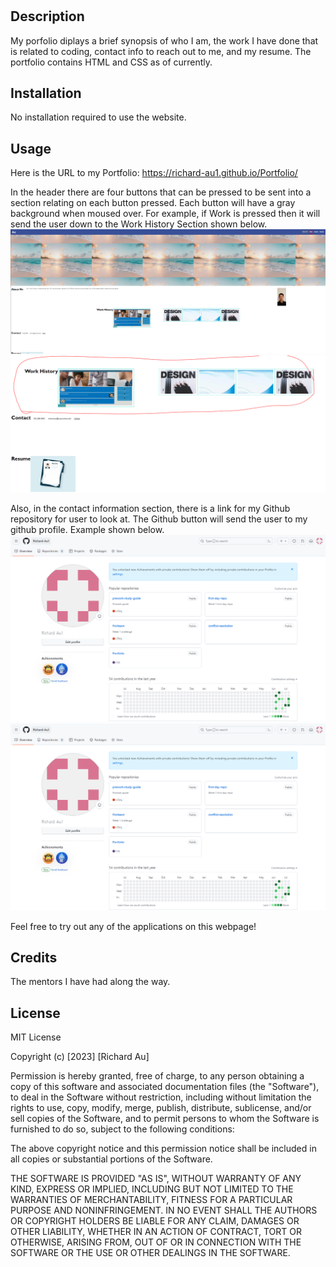 # <Horiseon Homepage>

## Description

My porfolio diplays a brief synopsis of who I am, the work I have done that is related to coding, contact info to reach out to me, and my resume. The portfolio contains HTML and CSS as of currently.

## Installation

No installation required to use the website.

## Usage

Here is the URL to my Portfolio: https://richard-au1.github.io/Portfolio/

In the header there are four buttons that can be pressed to be sent into a section relating on each button pressed. Each button will have a gray background when moused over. For example, if Work is pressed then it will send the user down to the Work History Section shown below. 
![(image.png)](<assets/images/Header button example.png>)
![(image-1.png)](<assets/images/Header button-workhistory.png>)

Also, in the contact information section, there is a link for my Github repository for user to look at. The Github button will send the user to my github profile. Example shown below.
![(image-2.png)](<assets/images/Github Homepage.png>)
![(image-3.png)](<assets/images/Github Homepage.png>)

Feel free to try out any of the applications on this webpage!

## Credits

The mentors I have had along the way.

## License

MIT License

Copyright (c) [2023] [Richard Au]

Permission is hereby granted, free of charge, to any person obtaining a copy
of this software and associated documentation files (the "Software"), to deal
in the Software without restriction, including without limitation the rights
to use, copy, modify, merge, publish, distribute, sublicense, and/or sell
copies of the Software, and to permit persons to whom the Software is
furnished to do so, subject to the following conditions:

The above copyright notice and this permission notice shall be included in all
copies or substantial portions of the Software.

THE SOFTWARE IS PROVIDED "AS IS", WITHOUT WARRANTY OF ANY KIND, EXPRESS OR
IMPLIED, INCLUDING BUT NOT LIMITED TO THE WARRANTIES OF MERCHANTABILITY,
FITNESS FOR A PARTICULAR PURPOSE AND NONINFRINGEMENT. IN NO EVENT SHALL THE
AUTHORS OR COPYRIGHT HOLDERS BE LIABLE FOR ANY CLAIM, DAMAGES OR OTHER
LIABILITY, WHETHER IN AN ACTION OF CONTRACT, TORT OR OTHERWISE, ARISING FROM,
OUT OF OR IN CONNECTION WITH THE SOFTWARE OR THE USE OR OTHER DEALINGS IN THE
SOFTWARE.

